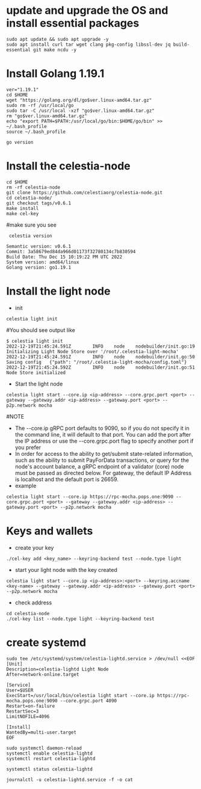 # update and upgrade the OS and install essential packages
````
sudo apt update && sudo apt upgrade -y
sudo apt install curl tar wget clang pkg-config libssl-dev jq build-essential git make ncdu -y
````
# Install Golang 1.19.1
````
ver="1.19.1"
cd $HOME
wget "https://golang.org/dl/go$ver.linux-amd64.tar.gz"
sudo rm -rf /usr/local/go
sudo tar -C /usr/local -xzf "go$ver.linux-amd64.tar.gz"
rm "go$ver.linux-amd64.tar.gz"
echo "export PATH=$PATH:/usr/local/go/bin:$HOME/go/bin" >> ~/.bash_profile
source ~/.bash_profile

go version
````
# Install the celestia-node
````
cd $HOME
rm -rf celestia-node
git clone https://github.com/celestiaorg/celestia-node.git
cd celestia-node/
git checkout tags/v0.6.1
make install
make cel-key
````
#make sure you see 
````
 celestia version
````
````
Semantic version: v0.6.1
Commit: 3a58679ed84da966d01173f32780134c7b830594
Build Date: Thu Dec 15 10:19:22 PM UTC 2022
System version: amd64/linux
Golang version: go1.19.1
````
# Install the light node
- init
````
celestia light init
````
#You should see output like
````
$ celestia light init
2022-12-19T21:45:24.591Z        INFO    node    nodebuilder/init.go:19  Initializing Light Node Store over '/root/.celestia-light-mocha'
2022-12-19T21:45:24.591Z        INFO    node    nodebuilder/init.go:50  Saving config   {"path": "/root/.celestia-light-mocha/config.toml"}
2022-12-19T21:45:24.592Z        INFO    node    nodebuilder/init.go:51  Node Store initialized
````
- Start the light node
````
celestia light start --core.ip <ip-address> --core.grpc.port <port> --gateway --gateway.addr <ip-address> --gateway.port <port> --p2p.network mocha
````
#NOTE 
- The --core.ip gRPC port defaults to 9090, so if you do not specify it in the command line, it will default to that port. You can add the port after the IP address or use the --core.grpc.port flag to specify another port if you prefer
- In order for access to the ability to get/submit state-related information, such as the ability to submit PayForData transactions, or query for the node's account balance, a gRPC endpoint of a validator (core) node must be passed as directed below. 
 For gateway, the default IP Address is localhost and the default port is 26659.
- example
````
celestia light start --core.ip https://rpc-mocha.pops.one:9090 --core.grpc.port <port> --gateway --gateway.addr <ip-address> --gateway.port <port> --p2p.network mocha
````
# Keys and wallets
- create your key
````
./cel-key add <key_name> --keyring-backend test --node.type light
````
- start your light node with the key created
````
celestia light start --core.ip <ip-address>:<port> --keyring.accname <key-name> --gateway --gateway.addr <ip-address> --gateway.port <port> --p2p.network mocha
````
- check address
````
cd celestia-node
./cel-key list --node.type light --keyring-backend test
````
# create systemd
````
sudo tee /etc/systemd/system/celestia-lightd.service > /dev/null <<EOF
[Unit]
Description=celestia-lightd Light Node
After=network-online.target

[Service]
User=$USER
ExecStart=/usr/local/bin/celestia light start --core.ip https://rpc-mocha.pops.one:9090 --core.grpc.port 4090
Restart=on-failure
RestartSec=3
LimitNOFILE=4096

[Install]
WantedBy=multi-user.target
EOF
````
````
sudo systemctl daemon-reload
systemctl enable celestia-lightd
systemctl restart celestia-lightd

systemctl status celestia-lightd

journalctl -u celestia-lightd.service -f -o cat
````
